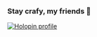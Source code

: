 ### Stay crafy, my friends 🧙

[![Holopin profile](https://holopin.me/harlemsquirrel)](https://holopin.io/@harlemsquirrel)

<!--
**HarlemSquirrel/HarlemSquirrel** is a ✨ _special_ ✨ repository because its `README.md` (this file) appears on your GitHub profile.

Here are some ideas to get you started:

- 🔭 I’m currently working on ...
- 🌱 I’m currently learning ...
- 👯 I’m looking to collaborate on ...
- 🤔 I’m looking for help with ...
- 💬 Ask me about ...
- 📫 How to reach me: ...
- 😄 Pronouns: ...
- ⚡ Fun fact: ...
-->
